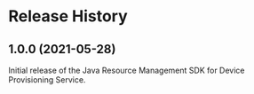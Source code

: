 # Release History

## 1.0.0 (2021-05-28)

Initial release of the Java Resource Management SDK for Device Provisioning Service.
